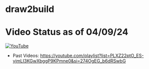 # draw2build

# Video Status as of 04/09/24 
[![YouTube](http://i.ytimg.com/vi/aD1NIK3pDyU/hqdefault.jpg)](https://youtu.be/aD1NIK3pDyU )

- Past Videos: https://youtube.com/playlist?list=PLXZ22ptO_ES-vjmLI3KGwXbggP9KPmne0&si=274OgEG_b6dRSwbG

